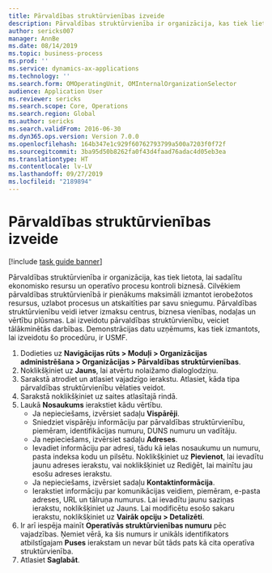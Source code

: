```yaml
---
title: Pārvaldības struktūrvienības izveide
description: Pārvaldības struktūrvienība ir organizācija, kas tiek lietota, lai sadalītu ekonomisko resursu un operatīvo procesu kontroli biznesā.
author: sericks007
manager: AnnBe
ms.date: 08/14/2019
ms.topic: business-process
ms.prod: ''
ms.service: dynamics-ax-applications
ms.technology: ''
ms.search.form: OMOperatingUnit, OMInternalOrganizationSelector
audience: Application User
ms.reviewer: sericks
ms.search.scope: Core, Operations
ms.search.region: Global
ms.author: sericks
ms.search.validFrom: 2016-06-30
ms.dyn365.ops.version: Version 7.0.0
ms.openlocfilehash: 164b347e1c929f60762793799a500a7203f0f72f
ms.sourcegitcommit: 3ba95d50b8262fa0f43d4faad76adac4d05eb3ea
ms.translationtype: HT
ms.contentlocale: lv-LV
ms.lasthandoff: 09/27/2019
ms.locfileid: "2189894"
---
```

# <a name="create-an-operating-unit"></a>Pārvaldības struktūrvienības izveide

[!include [task guide banner](../../includes/task-guide-banner.md)]

Pārvaldības struktūrvienība ir organizācija, kas tiek lietota, lai sadalītu ekonomisko resursu un operatīvo procesu kontroli biznesā. Cilvēkiem pārvaldības struktūrvienībā ir pienākums maksimāli izmantot ierobežotos resursus, uzlabot procesus un atskaitīties par savu sniegumu. Pārvaldības struktūrvienību veidi ietver izmaksu centrus, biznesa vienības, nodaļas un vērtību plūsmas. Lai izveidotu pārvaldības struktūrvienību, veiciet tālākminētās darbības. Demonstrācijas datu uzņēmums, kas tiek izmantots, lai izveidotu šo procedūru, ir USMF.

1. Dodieties uz **Navigācijas rūts > Moduļi > Organizācijas administrēšana > Organizācijas > Pārvaldības struktūrvienības**.
2. Noklikšķiniet uz **Jauns**, lai atvērtu nolaižamo dialoglodziņu.
3. Sarakstā atrodiet un atlasiet vajadzīgo ierakstu. Atlasiet, kāda tipa pārvaldības struktūrvienību vēlaties veidot.  
4. Sarakstā noklikšķiniet uz saites atlasītajā rindā.
5. Laukā **Nosaukums** ierakstiet kādu vērtību.
    + Ja nepieciešams, izvērsiet sadaļu **Vispārēji**.  
    + Sniedziet vispārēju informāciju par pārvaldības struktūrvienību, piemēram, identifikācijas numuru, DUNS numuru un vadītāju.    
    + Ja nepieciešams, izvērsiet sadaļu **Adreses**.  
    + Ievadiet informāciju par adresi, tādu kā ielas nosaukumu un numuru, pasta indeksa kodu un pilsētu. Noklikšķiniet uz **Pievienot**, lai ievadītu jaunu adreses ierakstu, vai noklikšķiniet uz Rediģēt, lai mainītu jau esošu adreses ierakstu.   
    + Ja nepieciešams, izvērsiet sadaļu **Kontaktinformācija**.  
    + Ierakstiet informāciju par komunikācijas veidiem, piemēram, e-pasta adreses, URL un tālruņa numurus. Lai ievadītu jaunu saziņas ierakstu, noklikšķiniet uz Jauns. Lai modificētu esošo sakaru ierakstu, noklikšķiniet uz **Vairāk opciju > Detalizēti**.   
6. Ir arī iespēja mainīt **Operatīvās struktūrvienības numuru** pēc vajadzības. Ņemiet vērā, ka šis numurs ir unikāls identifikators atbilstīgajam **Puses** ierakstam un nevar būt tāds pats kā cita operatīva struktūrvienība.
7. Atlasiet **Saglabāt**.
